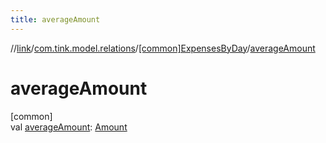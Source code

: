 ```yaml
---
title: averageAmount
---
```

//[link](../../../index.html)/[com.tink.model.relations](../index.html)/[[common]ExpensesByDay](index.html)/[averageAmount](average-amount.html)



# averageAmount



[common]\
val [averageAmount](average-amount.html): [Amount](../../com.tink.model.misc/[common]-amount/index.html)




